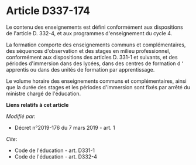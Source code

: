 # Article D337-174

Le contenu des enseignements est défini conformément aux dispositions de l'article D. 332-4, et aux programmes d'enseignement
du cycle 4. 

La formation comporte des enseignements communs et complémentaires, des séquences d'observation et des stages en milieu
professionnel, conformément aux dispositions des articles D. 331-1 et suivants, et des périodes d'immersion dans des lycées,
dans des centres de formation d ‘ apprentis ou dans des unités de formation par apprentissage. 

Le volume horaire des enseignements communs et complémentaires, ainsi que la durée des stages et les périodes d'immersion
sont fixés par arrêté du ministre chargé de l'éducation.

**Liens relatifs à cet article**

_Modifié par_:

  - Décret n°2019-176 du 7 mars 2019 - art. 1

_Cite_:

  - Code de l'éducation - art. D331-1
  - Code de l'éducation - art. D332-4
